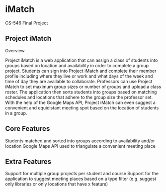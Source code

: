 # iMatch
CS-546 Final Project

## Project iMatch

Overview

Project iMatch is a web application that can assign a class of students into groups based on location and availability in order to complete a group project. Students can sign into Project iMatch and complete their member profile including where they live or work and what days of the week and time of day they are available to collaborate. Professors can use Project iMatch to set maximum group sizes or number of groups and upload a class roster. The application then sorts students into groups based on matching schedules and locations that adhere to the group size the professor set. With the help of the Google Maps API, Project iMatch can even suggest a convenient and equidistant meeting spot based on the location of students in a group.


## Core Features


Students matched and sorted into groups according to availability and/or location
Google Maps API used to triangulate a convenient meeting place

## Extra Features

Support for multiple group projects per student and course
Support for the application to suggest meeting places based on a type filter (e.g. suggest only libraries or only locations that have x feature)
